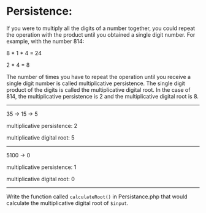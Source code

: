 # Persistence:

If you were to multiply all the digits of a number together, you could repeat the operation with the product until you obtained a single digit number. For example, with the number 814:

8 * 1 * 4 = 24

2 * 4 = 8

The number of times you have to repeat the operation until you receive a single digit number is called multiplicative persistence. The single digit product of the digits is called the multiplicative digital root. In the case of 814, the multiplicative persistence is 2 and the multiplicative digital root is 8.
***
35 -> 15 -> 5

multiplicative persistence: 2

multiplicative digital root: 5
***
5100 -> 0

multiplicative persistence: 1

multiplicative digital root: 0
***
Write the function called `calculateRoot()` in Persistance.php that would calculate the multiplicative digital root of `$input`.
